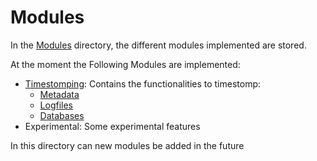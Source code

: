 # Modules

In the [Modules](https://faui1-gitlab.cs.fau.de/lena.voigt/thesis-manipulating-disk-images-timestomping/-/tree/main/DiskForge/Modules) directory, the different modules implemented are stored.

At the moment the Following Modules are implemented:
- [Timestomping](./Timestomping.md): Contains the functionalities to timestomp:
  - [Metadata](./Timestomping/Metadata/Metadata.md)
  - [Logfiles](./Timestomping/Logfiles/Logfiles.md)
  - [Databases](./Timestomping/Databases/Databases.md)
- Experimental: Some experimental features

In this directory can new modules be added in the future